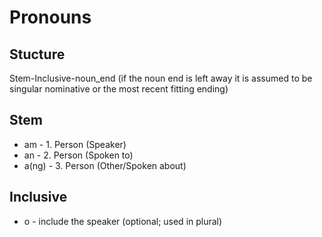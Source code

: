 # Pronouns
## Stucture
Stem-Inclusive-noun_end (if the noun end is left away it is assumed to be singular nominative or the most recent fitting ending)
## Stem
 - am - 1. Person (Speaker)
 - an - 2. Person (Spoken to)
 - a(ng) - 3. Person (Other/Spoken about)
## Inclusive
 - o - include the speaker (optional; used in plural)
